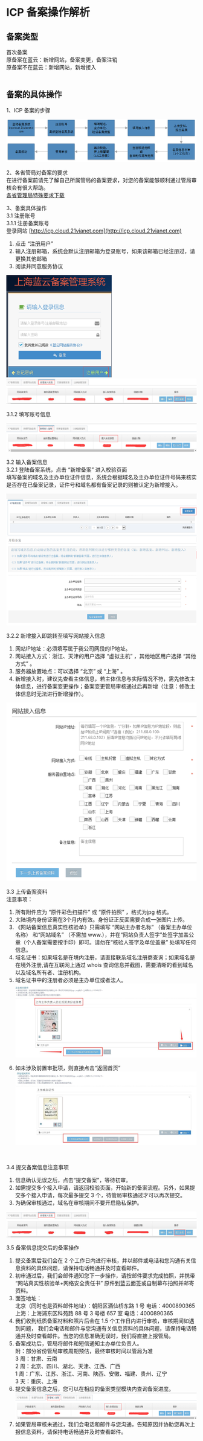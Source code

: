 <properties
	pageTitle="原备案不在蓝云-新增接入 | Azure"
	description="ICP 备案类型为原备案不在蓝云的新增接入操作流程"
	services="icp-backup"
	documentationCenter=""
	authors="will"
	manager="edwinc"
	editor=""
	tags="icp"/>

<tags
	ms.service="icp-backup"
	ms.workload=""
	ms.tgt_pltfrm=""
	ms.devlang="na"
	ms.topic="article"
	ms.date="02/2017"
	wacn.date="02/2017"
	wacn.lang="cn" 
	ms.author="will"/>


# ICP 备案操作解析

## 备案类型

首次备案</br>
原备案在蓝云：新增网站，备案变更，备案注销</br>
原备案不在蓝云：新增网站，新增接入
</br>
</br>

## 备案的具体操作
1、ICP 备案的步骤

![procedure](./media/7-1.png)
</br>

2、各省管局对备案的要求</br>
在进行备案前请先了解自己所属管局的备案要求，对您的备案能够顺利通过管局审核会有很大帮助。</br>
[各省管理局特殊要求下载](//wacndevelop.blob.core.chinacloudapi.cn/marketing-resource/documents/special-request.pdf)
</br>

3、备案具体操作</br>
3.1 注册账号</br>
3.1.1 注册备案账号</br>
登录网站 [http://icp.cloud.21vianet.com](http://icp.cloud.21vianet.com)

1)	点击 “注册用户”</br>
2)	输入注册邮箱，系统会默认注册邮箱为登录账号，如果该邮箱已经注册过，请更换其他邮箱</br>
3)	阅读并同意服务协议


![procedure](./media/7-2.png)
![procedure](./media/7-3.png)
</br>

3.1.2 填写账号信息

![procedure](./media/7-4.png)
</br>

3.2 输入备案信息</br>
3.2.1 登陆备案系统，点击 “新增备案” 进入校验页面</br>
填写备案的域名及主办单位证件信息，系统会根据域名及主办单位证件号码来核实是否存在已备案记录，证件号和域名都有备案记录的则被认定为新增接入。

![procedure](./media/7-5.png)
![procedure](./media/7-6.png)
</br>

3.2.2 新增接入即跳转至填写网站接入信息</br>
1)	网站IP地址：必须填写属于我公司网段的IP地址。</br>
2)	网站接入方式：浙江、天津的用户选择 “虚拟主机” ，其他地区用户选择 “其他方式” 。</br>
3)	服务器放置地点：可以选择 “北京” 或 “上海” 。</br>
4)	新增接入时，建议先查看主体信息，若主体信息与实际情况不符，需先修改主体信息，进行备案变更操作；备案变更管局审核通过后再新增（注意：修改主体信息时无法进行新增操作）。


![procedure](./media/7-7.png)
</br>

3.3 上传备案资料</br>
注意事项：</br>

1)	所有附件应为 “原件彩色扫描件” 或 “原件拍照” ，格式为jpg 格式。</br>
2)	大陆境内身份证需在3个月内有效。身份证正反面需要合成一张图片上传。</br>
3)	《网站备案信息真实性核验单》只需填写 “网站主办者名称” （备案主办单位名称） 和“网站域名” （不需加 www.），并在“网站负责人签字”处签字加盖公章（个人备案需要按手印）即可。请勿在“核验人签字及单位盖章” 处填写任何信息。</br>
4)	域名证书：如果域名是在境内注册，请直接联系域名注册商查询；如果域名是在境外注册,请在互联网上通过 whois 查询信息并截图，需要清晰的看到域名以及域名所有者、注册机构。</br>
5)	域名证书中的注册者必须是主办单位或者法人。
 ![procedure](./media/7-8.png) </br>
 6. 如未涉及前置审批项，则直接点击“返回首页”
 ![procedure](./media/7-9.png)
</br>

3.4 提交备案信息注意事项</br>
1)	信息确认无误之后，点击“提交备案”，等待初审。</br>
2)	如需提交多个接入申请，请返回校验页面，开始新的备案流程。另外，如果提交多个接入申请，每次最多提交 3 个，待管局审核通过才可以再次提交。</br>
3)	为确保审核通过，域名在审核期间不要开启隐私保护。

![procedure](./media/7-10.png)
</br>

3.5 备案信息提交后的备案操作</br>
 1. 提交备案后我们会在 2 个工作日内进行审核，并以邮件或电话和您沟通有关信息资料的具体问题，请保持电话畅通并及时查看邮件。</br>
 2. 初审通过后，我们会邮件通知您下一步操作，请按邮件要求完成拍照，并携带 “网站真实性核验单+网络安全责任书” 原件到蓝云面签或自制幕布拍照并邮寄资料。</br>
 3. 面签地址：</br>
    北京（同时也是资料邮件地址）：朝阳区酒仙桥东路 1 号 电话：4000890365 </br>
    上海：上海浦东区科苑路 88 号 3 号楼 657 室 电话：4000890365 </br>
 4. 我们收到纸质备案材料和照片后会在 1.5 个工作日内进行审核，审核期间如遇到问题， 我们会电话和邮件与您沟通有关信息资料的具体问题，请保持电话畅通并及时查看邮件。当您的信息准确无误时，我们将直接上报管局。</br>
 5. 备案成功后，管局将邮件和短信通知主办单位负责人。</br>
    附：部分省份管局审核周期预估，最终审核时间以管局为准</br>
    3 周：甘肃、云南</br>
    2 周：北京、四川、湖北、天津、江西、广西</br>
    1 周：广东、江苏、浙江、河南、陕西、安徽、福建、贵州、辽宁</br>
    3 天：重庆、上海</br>
 6. 提交备案信息之后，您可以在相应的备案类型模块内查询备案进度。 ![procedure](./media/7-11.png) </br>
 7. 如果管局审核未通过，我们会电话和邮件与您沟通，告知原因并协助您再次上报信息资料，请保持电话畅通并及时查看邮件。

</br>
</br>